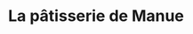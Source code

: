 ---
title: "La pâtisserie de Manue"
url: /saint-martin-de-seignanx/la-patisserie-de-manue/
shop: pâtisserie
---